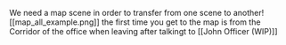 We need a map scene in order to transfer from one scene to another![[map_all_example.png]]
the first time you get to the map is from the Corridor of the office when leaving after talkingt to [[John Officer (WIP)]] 